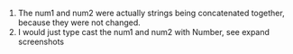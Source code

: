 1. The num1 and num2 were actually strings being concatenated together, because they were not changed. 
2. I would just type cast the num1 and num2 with Number, see expand screenshots